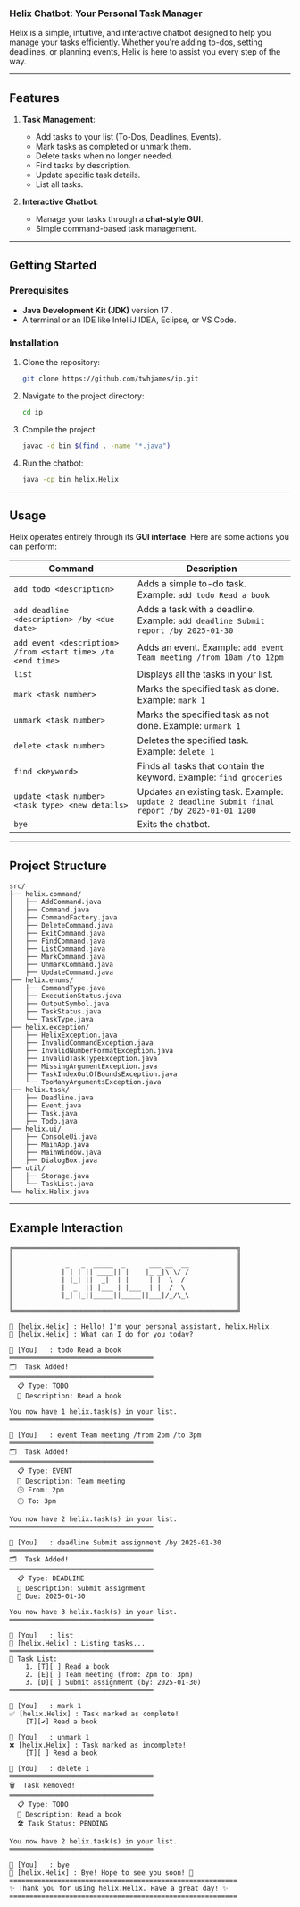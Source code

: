 ### Helix Chatbot: Your Personal Task Manager

Helix is a simple, intuitive, and interactive chatbot designed to help you manage your tasks efficiently. Whether you're adding to-dos, setting deadlines, or planning events, Helix is here to assist you every step of the way.

---

## **Features**

1. **Task Management**:
   - Add tasks to your list (To-Dos, Deadlines, Events).
   - Mark tasks as completed or unmark them.
   - Delete tasks when no longer needed.
   - Find tasks by description.
   - Update specific task details.
   - List all tasks.

2. **Interactive Chatbot**:
   - Manage your tasks through a **chat-style GUI**.
   - Simple command-based task management.

---

## Getting Started

### Prerequisites
- **Java Development Kit (JDK)** version 17 .
- A terminal or an IDE like IntelliJ IDEA, Eclipse, or VS Code.

### Installation
1. Clone the repository:
   ```bash
   git clone https://github.com/twhjames/ip.git
   ```
2. Navigate to the project directory:
   ```bash
   cd ip
   ```
3. Compile the project:
   ```bash
   javac -d bin $(find . -name "*.java")
   ```
4. Run the chatbot:
   ```bash
   java -cp bin helix.Helix
   ```

---

## **Usage**

Helix operates entirely through its **GUI interface**. Here are some actions you can perform:

| Command       | Description                                                                 |
|--------------|-----------------------------------------------------------------------------|
| `add todo <description>` | Adds a simple to-do task. Example: `add todo Read a book`                   |
| `add deadline <description> /by <due date>` | Adds a task with a deadline. Example: `add deadline Submit report /by 2025-01-30` |
| `add event <description> /from <start time> /to <end time>` | Adds an event. Example: `add event Team meeting /from 10am /to 12pm` |
| `list`        | Displays all the tasks in your list.                                        |
| `mark <task number>` | Marks the specified task as done. Example: `mark 1`                      |
| `unmark <task number>` | Marks the specified task as not done. Example: `unmark 1`              |
| `delete <task number>` | Deletes the specified task. Example: `delete 1`                       |
| `find <keyword>` | Finds all tasks that contain the keyword. Example: `find groceries`        |
| `update <task number> <task type> <new details>` | Updates an existing task. Example: `update 2 deadline Submit final report /by 2025-01-01 1200` |
| `bye`         | Exits the chatbot.                                                         |

---

## **Project Structure**

```
src/
├── helix.command/
│   ├── AddCommand.java
│   ├── Command.java
│   ├── CommandFactory.java
│   ├── DeleteCommand.java
│   ├── ExitCommand.java
│   ├── FindCommand.java
│   ├── ListCommand.java
│   ├── MarkCommand.java
│   ├── UnmarkCommand.java
│   ├── UpdateCommand.java
├── helix.enums/
│   ├── CommandType.java
│   ├── ExecutionStatus.java
│   ├── OutputSymbol.java
│   ├── TaskStatus.java
│   └── TaskType.java
├── helix.exception/
│   ├── HelixException.java
│   ├── InvalidCommandException.java
│   ├── InvalidNumberFormatException.java
│   ├── InvalidTaskTypeException.java
│   ├── MissingArgumentException.java
│   ├── TaskIndexOutOfBoundsException.java
│   └── TooManyArgumentsException.java
├── helix.task/
│   ├── Deadline.java
│   ├── Event.java
│   ├── Task.java
│   ├── Todo.java
├── helix.ui/
│   ├── ConsoleUi.java
│   ├── MainApp.java
│   ├── MainWindow.java
│   ├── DialogBox.java
├── util/
│   ├── Storage.java
│   └── TaskList.java
└── helix.Helix.java
```

---

## Example Interaction

```
╔════════════════════════════════════════════════════════╗
║                                                        ║
║             _   _  _____  _      ___ __  __            ║
║            | | | || ____|| |    |_ _|\ \/ /            ║
║            | |_| ||  _|  | |     | |  \  /             ║
║            |  _  || |___ | |___  | |  /  \             ║
║            |_| |_||_____||_____||___|/_/\_\            ║
║                                                        ║
╚════════════════════════════════════════════════════════╝

🤖 [helix.Helix] : Hello! I'm your personal assistant, helix.Helix.
🤖 [helix.Helix] : What can I do for you today?

👤 [You]   : todo Read a book
════════════════════════════════════
🗂️  Task Added!
════════════════════════════════════
  📋 Type: TODO
  📝 Description: Read a book

You now have 1 helix.task(s) in your list.
════════════════════════════════════

👤 [You]   : event Team meeting /from 2pm /to 3pm
════════════════════════════════════
🗂️  Task Added!
════════════════════════════════════
  📋 Type: EVENT
  📝 Description: Team meeting
  🕒 From: 2pm
  🕒 To: 3pm

You now have 2 helix.task(s) in your list.
════════════════════════════════════

👤 [You]   : deadline Submit assignment /by 2025-01-30
════════════════════════════════════
🗂️  Task Added!
════════════════════════════════════
  📋 Type: DEADLINE
  📝 Description: Submit assignment
  📅 Due: 2025-01-30

You now have 3 helix.task(s) in your list.
════════════════════════════════════

👤 [You]   : list
🤖 [helix.Helix] : Listing tasks...
════════════════════════════════════
📝 Task List:
    1. [T][ ] Read a book
    2. [E][ ] Team meeting (from: 2pm to: 3pm)
    3. [D][ ] Submit assignment (by: 2025-01-30)
════════════════════════════════════

👤 [You]   : mark 1
✅ [helix.Helix] : Task marked as complete!
    [T][✔] Read a book

👤 [You]   : unmark 1
❌ [helix.Helix] : Task marked as incomplete!
    [T][ ] Read a book

👤 [You]   : delete 1
════════════════════════════════════
🗑️  Task Removed!
════════════════════════════════════
  📋 Type: TODO
  📝 Description: Read a book
  🛠️ Task Status: PENDING

You now have 2 helix.task(s) in your list.
════════════════════════════════════

👤 [You]   : bye
🤖 [helix.Helix] : Bye! Hope to see you soon! 👋
=========================================================
✨ Thank you for using helix.Helix. Have a great day! ✨
=========================================================
```